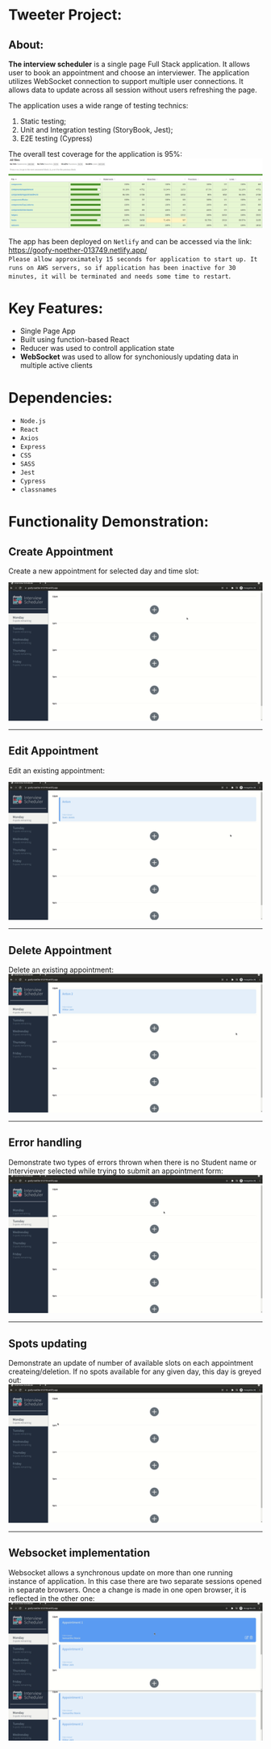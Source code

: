 # Tweeter Project:

## About:

**The interview scheduler** is a single page Full Stack application. It allows user to book an appointment and choose an interviewer. The application utilizes WebSocket connection to support multiple user connections. It allows data to update across all session without users refreshing the page.

The application uses a wide range of testing technics:

1. Static testing;
2. Unit  and Integration testing (StoryBook, Jest);
3. E2E testing (Cypress)

The overall test coverage for the application is 95%:
![coverage](/public/images/coverage.png)

The app has been deployed on `Netlify` and can be accessed via the link:<br>
https://goofy-noether-013749.netlify.app/
<br> `Please allow approximately 15 seconds for application to start up. It runs on AWS servers, so if application has been inactive for 30 minutes, it will be terminated and needs some time to restart`.

# Key Features:

*  Single Page App
*  Built using function-based React
*  Reducer was used to controll application state
*  **WebSocket** was used to allow for synchoniously updating data in     multiple active clients

# Dependencies:

* `Node.js`
* `React`
* `Axios`
* `Express`
* `CSS`
* `SASS`
* `Jest`
* `Cypress`
* `classnames`

# Functionality Demonstration:

## Create Appointment
Create a new appointment for selected day and time slot:

![New appointment](/public/images/Createappointment.gif)
___
## Edit Appointment 
Edit an existing appointment:

![Edit](/public/images/Editappointment.gif)
___
## Delete Appointment
Delete an existing appointment:
![Delete](/public/images/deleteappointment.gif)
___
## Error handling
Demonstrate two types of errors thrown when there is no Student name or Interviewer selected while trying to submit an appointment form:
![Errors](/public/images/Errors.gif)
___
## Spots updating
Demonstrate an update of number of available slots on each appointment createing/deletion. If no spots available for any given day, this day is greyed out:
![spotsupdate](/public/images/spotsupdate.gif)
___
## Websocket implementation
Websocket allows a synchronous update on more than one running instance of application. In this case there are two separate sessions opened in separate browsers. Once a change is made in one open browser, it is reflected in the other one:
![websocket](/public/images/Websocket.gif)